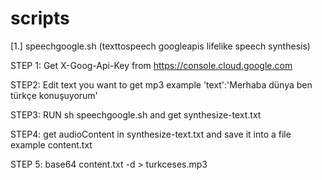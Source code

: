 # scripts

[1.] speechgoogle.sh (texttospeech googleapis lifelike speech synthesis)

STEP 1:
Get X-Goog-Api-Key from https://console.cloud.google.com

STEP2:
Edit text you want to get mp3 example 'text':'Merhaba dünya ben türkçe konuşuyorum'

STEP3:
RUN sh speechgoogle.sh and get synthesize-text.txt

STEP4:
get audioContent in synthesize-text.txt and save it into a file example content.txt

STEP 5:
base64 content.txt -d > turkceses.mp3

